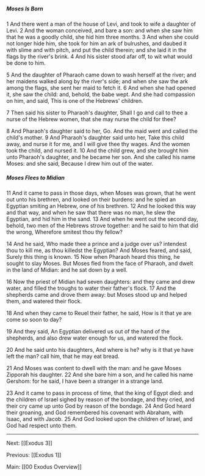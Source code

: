 ##### Moses Is Born

1 And there went a man of the house of Levi, and took to wife a daughter of Levi. 2 And the woman conceived, and bare a son: and when she saw him that he was a goodly child, she hid him three months. 3 And when she could not longer hide him, she took for him an ark of bulrushes, and daubed it with slime and with pitch, and put the child therein; and she laid it in the flags by the river's brink. 4 And his sister stood afar off, to wit what would be done to him.

5 And the daughter of Pharaoh came down to wash herself at the river; and her maidens walked along by the river's side; and when she saw the ark among the flags, she sent her maid to fetch it. 6 And when she had opened it, she saw the child: and, behold, the babe wept. And she had compassion on him, and said, This is one of the Hebrews' children.

7 Then said his sister to Pharaoh's daughter, Shall I go and call to thee a nurse of the Hebrew women, that she may nurse the child for thee?

8 And Pharaoh's daughter said to her, Go. And the maid went and called the child's mother. 9 And Pharaoh's daughter said unto her, Take this child away, and nurse it for me, and I will give thee thy wages. And the women took the child, and nursed it. 10 And the child grew, and she brought him unto Pharaoh's daughter, and he became her son. And she called his name Moses: and she said, Because I drew him out of the water.

##### Moses Flees to Midian

11 And it came to pass in those days, when Moses was grown, that he went out unto his brethren, and looked on their burdens: and he spied an Egyptian smiting an Hebrew, one of his brethren. 12 And he looked this way and that way, and when he saw that there was no man, he slew the Egyptian, and hid him in the sand. 13 And when he went out the second day, behold, two men of the Hebrews strove together: and he said to him that did the wrong, Wherefore smitest thou thy fellow?

14 And he said, Who made thee a prince and a judge over us? intendest thou to kill me, as thou killedst the Egyptian? And Moses feared, and said, Surely this thing is known. 15 Now when Pharaoh heard this thing, he sought to slay Moses. But Moses fled from the face of Pharaoh, and dwelt in the land of Midian: and he sat down by a well.

16 Now the priest of Midian had seven daughters: and they came and drew water, and filled the troughs to water their father's flock. 17 And the shepherds came and drove them away: but Moses stood up and helped them, and watered their flock.

18 And when they came to Reuel their father, he said, How is it that ye are come so soon to day?

19 And they said, An Egyptian delivered us out of the hand of the shepherds, and also drew water enough for us, and watered the flock.

20 And he said unto his daughters, And where is he? why is it that ye have left the man? call him, that he may eat bread.

21 And Moses was content to dwell with the man: and he gave Moses Zipporah his daughter. 22 And she bare him a son, and he called his name Gershom: for he said, I have been a stranger in a strange land.

23 And it came to pass in process of time, that the king of Egypt died: and the children of Israel sighed by reason of the bondage, and they cried, and their cry came up unto God by reason of the bondage. 24 And God heard their groaning, and God remembered his covenant with Abraham, with Isaac, and with Jacob. 25 And God looked upon the children of Israel, and God had respect unto them.

---
Next: [[Exodus 3]]

Previous: [[Exodus 1]]

Main: [[00 Exodus Overview]]